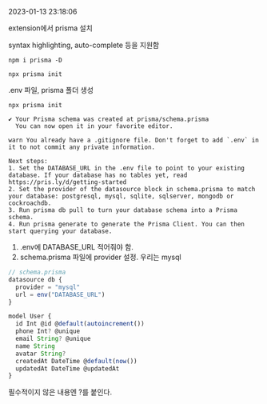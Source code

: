 2023-01-13 23:18:06

extension에서 prisma 설치

syntax highlighting, auto-complete 등을 지원함

`npm i prisma -D`

`npx prisma init`

.env 파일, prisma 폴더 생성

```
npx prisma init

✔ Your Prisma schema was created at prisma/schema.prisma
  You can now open it in your favorite editor.

warn You already have a .gitignore file. Don't forget to add `.env` in it to not commit any private information.

Next steps:
1. Set the DATABASE_URL in the .env file to point to your existing database. If your database has no tables yet, read https://pris.ly/d/getting-started
2. Set the provider of the datasource block in schema.prisma to match your database: postgresql, mysql, sqlite, sqlserver, mongodb or cockroachdb.
3. Run prisma db pull to turn your database schema into a Prisma schema.
4. Run prisma generate to generate the Prisma Client. You can then start querying your database.
```

1. .env에 DATABASE_URL 적어줘야 함.
2. schema.prisma 파일에 provider 설정. 우리는 mysql

```javascript
// schema.prisma
datasource db {
  provider = "mysql"
  url = env("DATABASE_URL")
}

model User {
  id Int @id @default(autoincrement())
  phone Int? @unique
  email String? @unique
  name String
  avatar String?
  createdAt DateTime @default(now())
  updatedAt DateTime @updatedAt
}
```

필수적이지 않은 내용엔 ?를 붙인다.
